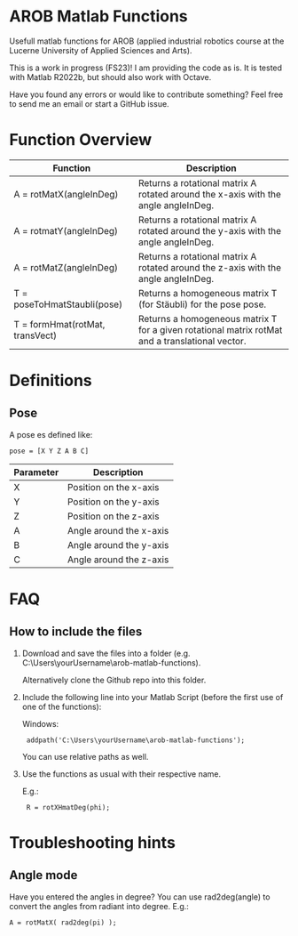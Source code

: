 # AROB Matlab Functions

Usefull matlab functions for AROB (applied industrial robotics course at the Lucerne University of Applied Sciences and Arts).

This is a work in progress (FS23)!
I am providing the code as is. It is tested with Matlab R2022b, but should also work with Octave.

Have you found any errors or would like to contribute something? Feel free to send me an email or start a GitHub issue.


# Function Overview

| Function | Description |
|--------|--------|
| A = rotMatX(angleInDeg) | Returns a rotational matrix A rotated around the x-axis with the angle angleInDeg. |
| A = rotmatY(angleInDeg) | Returns a rotational matrix A rotated around the y-axis with the angle angleInDeg. |
| A = rotMatZ(angleInDeg) | Returns a rotational matrix A rotated around the z-axis with the angle angleInDeg. |
| T = poseToHmatStaubli(pose) | Returns a homogeneous matrix T (for Stäubli) for the pose pose. |
| T = formHmat(rotMat, transVect) | Returns a homogeneous matrix T for a given rotational matrix rotMat and a translational vector. |

# Definitions

## Pose
A pose es defined like:
    
    pose = [X Y Z A B C]

| Parameter | Description |
|--------|--------|
| X | Position on the x-axis |
| Y | Position on the y-axis |
| Z | Position on the z-axis |
| A | Angle around the x-axis |
| B | Angle around the y-axis |
| C | Angle around the z-axis |


# FAQ

## How to include the files
1. Download and save the files into a folder (e.g. C:\Users\yourUsername\arob-matlab-functions).
   
   Alternatively clone the Github repo into this folder.

2. Include the following line into your Matlab Script (before the first use of one of the  functions):
   
    Windows:

        addpath('C:\Users\yourUsername\arob-matlab-functions');

    You can use relative paths as well.

3. Use the functions as usual with their respective name.
   
   E.g.:

        R = rotXHmatDeg(phi);


# Troubleshooting hints

## Angle mode
Have you entered the angles in degree?
    You can use rad2deg(angle) to convert the angles from radiant into degree.
    E.g.:

    A = rotMatX( rad2deg(pi) );
   
